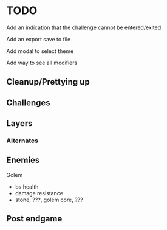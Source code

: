 # TODO #

Add an indication that the challenge cannot be entered/exited

Add an export save to file

Add modal to select theme

Add way to see all modifiers

## Cleanup/Prettying up ##

## Challenges ##

## Layers ##

### Alternates ###

## Enemies ##

Golem

- bs health
- damage resistance
- stone, ???, golem core, ???

## Post endgame ##
